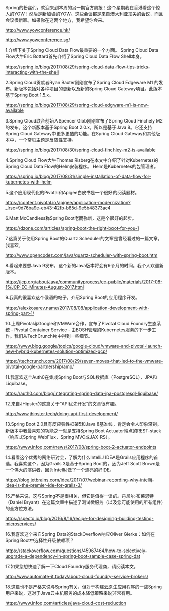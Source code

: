 Spring的粉丝们，欢迎来到本周的另一期官方周报！这个星期我在香港看这个惊人的YOW！然后是新加坡的YOW。这些会议都是来自澳大利亚顶尖的会议，而且会议很新颖。如果你在这两个地方，我希望你会来。

http://www.yowconference.hk/

http://www.yowconference.sg/



1.介绍下关于Spring Cloud Data Flow最重要的一个方面。 Spring Cloud Data Flow大牛Eric Bottard首先介绍了Spring Cloud Data Flow Shell本身。

https://spring.io/blog/2017/08/29/spring-cloud-data-flow-tips-tricks-interacting-with-the-shell

2.Spring Cloud贡献者Ryan Baxter刚刚宣布了Spring Cloud Edgeware M1 的发布。新版本包括对各种项目的更新以及新的Spring Cloud Gateway项目。此版本基于Spring Boot 1.5.x。

https://spring.io/blog/2017/08/29/spring-cloud-edgware-m1-is-now-available

3.Spring Cloud联合创始人Spencer Gibb刚刚宣布了Spring Cloud Finchely M2的发布。这个新版本基于Spring Boot 2.0.x，所以是基于Java 8。它还支持Spring Cloud Gateway中更多更酷的功能。在Spring Cloud Gateway和其他版本中，一个常见主题是反应性支持。

https://spring.io/blog/2017/08/30/spring-cloud-finchley-m2-is-available

4.Spring Cloud Flow大牛Thomas Risberg在本文中介绍了针对Kubernetes的Spring Cloud Data Flow的Helm安装程序。 Helm是Kubernetes的包管理者。

https://spring.io/blog/2017/08/31/simple-installation-of-data-flow-for-kubernetes-with-helm

5.这个应用现代化的Pivotal和Apigee白皮书是一个很好的阅读题材。

https://content.pivotal.io/apigee/application-modernization?_lrsc=9d76ba9e-eb43-42fb-b85d-9e5b48373ac4

6.Matt McCandless称Spring Boot老而弥新，这是个很好的起步。

https://dzone.com/articles/spring-boot-the-right-boot-for-you-1

7.这篇关于使用Spring Boot的Quartz Scheduler的文章是曾经看过的一篇文章。我喜欢。

http://www.opencodez.com/java/quartz-scheduler-with-spring-boot.htm

8.看起来要想Java 9发布，这个新的Java版本将会有6个月的时间。我个人欢迎新版本。

https://jcp.org/aboutJava/communityprocess/ec-public/materials/2017-08-15/JCP-EC-Minutes-August-2017.html

9.我真的很喜欢这个俄语的帖子，介绍Spring Boot的应用程序开发。

https://alexkosarev.name/2017/08/08/application-development-with-spring-part-1/

10.上周Pivotal与Google和VMWare合作，宣布了Pivotal Cloud Foundry生态系统 - Pivotal Container Service - 由BOSH管理的Kubernetes服务的下一步工作。我们从TechCrunch片中得到一些细节。

https://www.blog.google/topics/google-cloud/vmware-and-pivotal-launch-new-hybrid-kubernetes-solution-optimized-gcp/

https://techcrunch.com/2017/08/29/seven-moves-that-led-to-the-vmware-pivotal-google-partnership/amp/

11.我喜欢这个Auth0在集成Spring Boot与SQL数据库（PostgreSQL），JPA和Liquibase。

https://auth0.com/blog/integrating-spring-data-jpa-postgresql-liquibase/

12.来自JHipster的这篇关于“API优先开发”的文章很有趣。

http://www.jhipster.tech/doing-api-first-development/

13.Spring Boot 2.0具有反应弹性框架5和Java 8基准线，肯定会令人印象深刻。新版本中我最喜欢的功能之一就是支持Spring Boot Actuator端点的REST-stack（响应式Spring WebFlux，Spring MVC或JAX-RS）。

https://www.infoq.com/news/2017/08/spring-boot-2-actuator-endpoints

14.看看这个优秀的网络研讨会，了解为什么IntelliJ IDEA是Grails应用程序的首选。我喜欢这个，因为Grails 3是基于Spring Boot的，因为Jeff Scott Brown是一个伟大的演讲者，因为IntelliJ做了一个漂亮的好IDE。

https://blog.jetbrains.com/idea/2017/07/webinar-recording-why-intellij-idea-is-the-premier-ide-for-grails-3/

15.严格来说，这与Spring不是很相关，但它是值得一读的。丹尼尔·布莱恩特（Daniel Bryant）在这篇文章中描述了测试微服务（以及您可能使用的所有组件）的全方位方法。

https://specto.io/blog/2016/8/16/recipe-for-designing-building-testing-microservices/

16.我喜欢这个来自Spring Data的StackOverflow响应Oliver Gierke：如何在Spring Boot中选择性升级依赖项？

https://stackoverflow.com/questions/45967464/how-to-selectively-upgrade-a-dependency-in-spring-boot-sample-case-spring-dat

17.如果您想快速了解一下Cloud Foundry服务代理商，请阅读本文。

http://www.automate-it.today/about-cloud-foundry-service-brokers/

18.这篇也不是严格来说与Spring有关，但对于构建云原生应用程序的一些Spring用户来说，这对于Java云主机服务的成本降低策略来说非常有用。

https://www.infoq.com/articles/java-cloud-cost-reduction
